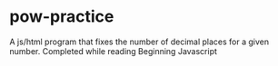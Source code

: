 # pow-practice
A js/html program that fixes the number of decimal places for a given number. Completed while reading Beginning Javascript
